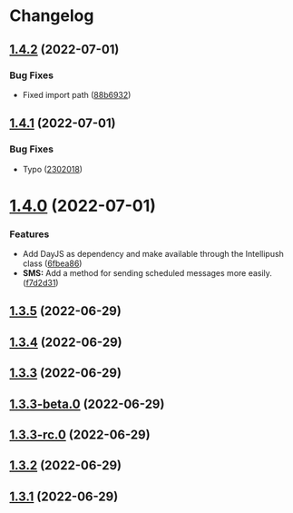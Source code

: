 # Changelog

## [1.4.2](https://github.com/hirvi-no/intellipush-sdk/compare/1.4.1...1.4.2) (2022-07-01)


### Bug Fixes

* Fixed import path ([88b6932](https://github.com/hirvi-no/intellipush-sdk/commit/88b693290c8089d832c4fa4995b114376ac7ebbb))

## [1.4.1](https://github.com/hirvi-no/intellipush-sdk/compare/1.4.0...1.4.1) (2022-07-01)


### Bug Fixes

* Typo ([2302018](https://github.com/hirvi-no/intellipush-sdk/commit/23020182ef6e5cdbec00288f4a4d225f6e14cbd1))

# [1.4.0](https://github.com/hirvi-no/intellipush-sdk/compare/1.3.5...1.4.0) (2022-07-01)


### Features

* Add DayJS as dependency and make available through the Intellipush class ([6fbea86](https://github.com/hirvi-no/intellipush-sdk/commit/6fbea860551c274e4c52ba75b8c493f624950231))
* **SMS:** Add a method for sending scheduled messages more easily. ([f7d2d31](https://github.com/hirvi-no/intellipush-sdk/commit/f7d2d3130ffcee771290777bf2ecaad81ecf732e))

## [1.3.5](https://github.com/hirvi-no/intellipush-sdk/compare/1.3.4...1.3.5) (2022-06-29)

## [1.3.4](https://github.com/hirvi-no/intellipush-sdk/compare/1.3.3...1.3.4) (2022-06-29)

## [1.3.3](https://github.com/hirvi-no/intellipush-sdk/compare/1.3.3-beta.0...1.3.3) (2022-06-29)

## [1.3.3-beta.0](https://github.com/hirvi-no/intellipush-sdk/compare/1.3.3-rc.0...1.3.3-beta.0) (2022-06-29)

## [1.3.3-rc.0](https://github.com/hirvi-no/intellipush-sdk/compare/1.3.2...1.3.3-rc.0) (2022-06-29)

## [1.3.2](https://github.com/hirvi-no/intellipush-sdk/compare/1.3.1...1.3.2) (2022-06-29)

## [1.3.1](https://github.com/hirvi-no/intellipush-sdk/compare/1.3.0...1.3.1) (2022-06-29)
